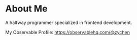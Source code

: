 # About Me

A halfway programmer specialized in frontend development.

My Observable Profile: https://observablehq.com/@zychen
